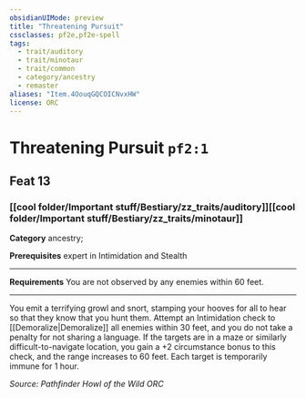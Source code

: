 ```yaml
---
obsidianUIMode: preview
title: "Threatening Pursuit"
cssclasses: pf2e,pf2e-spell
tags:
  - trait/auditory
  - trait/minotaur
  - trait/common
  - category/ancestry
  - remaster
aliases: "Item.4OouqGQCOICNvxHW"
license: ORC
---
```

# Threatening Pursuit `pf2:1`
## Feat 13
### [[cool folder/Important stuff/Bestiary/zz_traits/auditory]][[cool folder/Important stuff/Bestiary/zz_traits/minotaur]]

**Category** ancestry; 



**Prerequisites** expert in Intimidation and Stealth
* * *
**Requirements** You are not observed by any enemies within 60 feet.

* * *

You emit a terrifying growl and snort, stamping your hooves for all to hear so that they know that you hunt them. Attempt an Intimidation check to [[Demoralize|Demoralize]] all enemies within 30 feet, and you do not take a penalty for not sharing a language. If the targets are in a maze or similarly difficult-to-navigate location, you gain a +2 circumstance bonus to this check, and the range increases to 60 feet. Each target is temporarily immune for 1 hour.

*Source: Pathfinder Howl of the Wild*
*ORC*